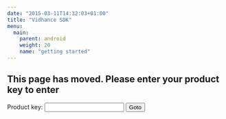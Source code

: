 ```yaml
---
date: "2015-03-11T14:32:03+01:00"
title: "Vidhance SDK"
menu:
  main:
    parent: android
    weight: 20
    name: "getting started"
---
```



## This page has moved. Please enter your product key to enter
<form id="accessVidhanceAndroidForm" action="#">
<label>Product key: </label><input type="text"></input>
<input type="submit" value="Goto"></input>
</form>
<iframe src="" id="hiddenIFrame" style="display:none;" frameborder="0"></iframe>

